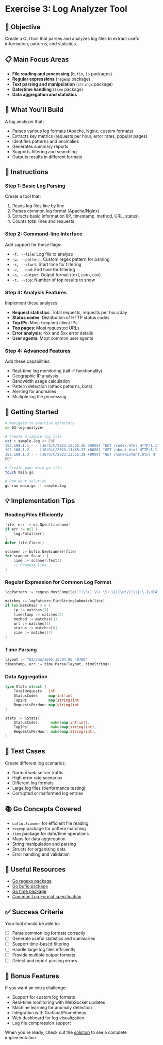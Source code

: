 # Exercise 3: Log Analyzer Tool

## 🎯 Objective
Create a CLI tool that parses and analyzes log files to extract useful information, patterns, and statistics.

## 📋 Main Focus Areas
- **File reading and processing** (`bufio`, `io` packages)
- **Regular expressions** (`regexp` package)
- **Text parsing and manipulation** (`strings` package)
- **Date/time handling** (`time` package)
- **Data aggregation and statistics**

## 🔧 What You'll Build
A log analyzer that:
- Parses various log formats (Apache, Nginx, custom formats)
- Extracts key metrics (requests per hour, error rates, popular pages)
- Identifies patterns and anomalies
- Generates summary reports
- Supports filtering and searching
- Outputs results in different formats

## 📝 Instructions

### Step 1: Basic Log Parsing
Create a tool that:
1. Reads log files line by line
2. Parses common log format (Apache/Nginx)
3. Extracts basic information (IP, timestamp, method, URL, status)
4. Counts total lines and requests

### Step 2: Command-line Interface
Add support for these flags:
- `-f, --file`: Log file to analyze
- `-p, --pattern`: Custom regex pattern for parsing
- `-s, --start`: Start time for filtering
- `-e, --end`: End time for filtering
- `-o, --output`: Output format (text, json, csv)
- `-t, --top`: Number of top results to show

### Step 3: Analysis Features
Implement these analyses:
- **Request statistics**: Total requests, requests per hour/day
- **Status codes**: Distribution of HTTP status codes
- **Top IPs**: Most frequent client IPs
- **Top pages**: Most requested URLs
- **Error analysis**: 4xx and 5xx error details
- **User agents**: Most common user agents

### Step 4: Advanced Features
Add these capabilities:
- Real-time log monitoring (tail -f functionality)
- Geographic IP analysis
- Bandwidth usage calculation
- Pattern detection (attack patterns, bots)
- Alerting for anomalies
- Multiple log file processing

## 🚀 Getting Started

```bash
# Navigate to exercise directory
cd 03-log-analyzer

# Create a sample log file
cat > sample.log << EOF
192.168.1.1 - - [10/Oct/2023:13:55:36 +0000] "GET /index.html HTTP/1.1" 200 2326
192.168.1.2 - - [10/Oct/2023:13:55:37 +0000] "GET /about.html HTTP/1.1" 200 1512
192.168.1.3 - - [10/Oct/2023:13:55:38 +0000] "GET /nonexistent.html HTTP/1.1" 404 209
EOF

# Create your main.go file
touch main.go

# Run your solution
go run main.go -f sample.log
```

## 💡 Implementation Tips

### Reading Files Efficiently
```go
file, err := os.Open(filename)
if err != nil {
    log.Fatal(err)
}
defer file.Close()

scanner := bufio.NewScanner(file)
for scanner.Scan() {
    line := scanner.Text()
    // Process line
}
```

### Regular Expression for Common Log Format
```go
logPattern := regexp.MustCompile(`^(\S+) \S+ \S+ \[([\w:/]+\s[+\-]\d{4})\] "(\S+) (\S+) (\S+)" (\d{3}) (\d+)`)

matches := logPattern.FindStringSubmatch(line)
if len(matches) > 0 {
    ip := matches[1]
    timestamp := matches[2]
    method := matches[3]
    url := matches[4]
    status := matches[6]
    size := matches[7]
}
```

### Time Parsing
```go
layout := "02/Jan/2006:15:04:05 -0700"
timestamp, err := time.Parse(layout, timeString)
```

### Data Aggregation
```go
type Stats struct {
    TotalRequests   int
    StatusCodes     map[int]int
    TopIPs          map[string]int
    RequestsPerHour map[string]int
}

stats := &Stats{
    StatusCodes:     make(map[int]int),
    TopIPs:          make(map[string]int),
    RequestsPerHour: make(map[string]int),
}
```

## 🧪 Test Cases
Create different log scenarios:
- Normal web server traffic
- High error rate scenarios
- Different log formats
- Large log files (performance testing)
- Corrupted or malformed log entries

## 📚 Go Concepts Covered
- `bufio.Scanner` for efficient file reading
- `regexp` package for pattern matching
- `time` package for date/time operations
- Maps for data aggregation
- String manipulation and parsing
- Structs for organizing data
- Error handling and validation

## 🔗 Useful Resources
- [Go regexp package](https://pkg.go.dev/regexp)
- [Go bufio package](https://pkg.go.dev/bufio)
- [Go time package](https://pkg.go.dev/time)
- [Common Log Format specification](https://httpd.apache.org/docs/1.3/logs.html#common)

## ✅ Success Criteria
Your tool should be able to:
- [ ] Parse common log formats correctly
- [ ] Generate useful statistics and summaries
- [ ] Support time-based filtering
- [ ] Handle large log files efficiently
- [ ] Provide multiple output formats
- [ ] Detect and report parsing errors

## 🎁 Bonus Features
If you want an extra challenge:
- Support for custom log formats
- Real-time monitoring with WebSocket updates
- Machine learning for anomaly detection
- Integration with Grafana/Prometheus
- Web dashboard for log visualization
- Log file compression support

When you're ready, check out the [solution](./solution/main.go) to see a complete implementation.